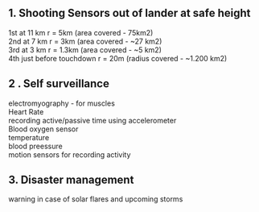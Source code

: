## 1. Shooting Sensors out of lander at safe height
1st  at 11 km  r = 5km     (area covered - 75km2)  
2nd at  7 km  r = 3km     (area covered - ~27 km2)  
3rd at  3 km   r  = 1.3km (area covered - ~5 km2)  
4th just before touchdown r = 20m (radius covered - ~1.200 km2)  

## 2 . Self surveillance
electromyography - for muscles  
Heart Rate  
recording active/passive time using accelerometer  
Blood oxygen sensor  
temperature  
blood preessure  
motion sensors for recording activity

## 3. Disaster management 
warning in case of solar flares and upcoming storms

